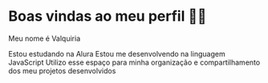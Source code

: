 # Boas vindas ao meu perfil 💙💙
Meu nome é Valquiria 

Estou estudando na Alura
Estou me desenvolvendo na linguagem JavaScript
Utilizo esse espaço para minha organização e compartilhamento dos meu projetos desenvolvidos
